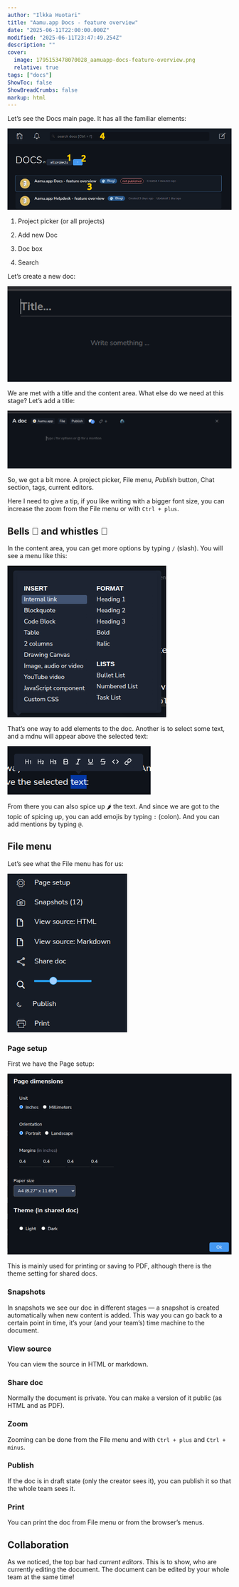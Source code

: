 ```yaml
---
author: "Ilkka Huotari"
title: "Aamu.app Docs - feature overview"
date: "2025-06-11T22:00:00.000Z"
modified: "2025-06-11T23:47:49.254Z"
description: ""
cover:
  image: 1795153478070028_aamuapp-docs-feature-overview.png
  relative: true
tags: ["docs"]
ShowToc: false
ShowBreadCrumbs: false
markup: html
---
```


<p>Let’s see the Docs main page. It has all the familiar elements:</p><img src="4168037089645386_image.png" style="width: auto;" id="86c169de-1d5f-49ed-b34e-7e56df58aa01"><ol><li><p>Project picker (or all projects)</p></li><li><p>Add new Doc</p></li><li><p>Doc box</p></li><li><p>Search</p></li></ol><p>Let’s create a new doc:</p><img src="2820731617299088_image.png" style="width: auto;" id="da6d07c7-23eb-4f23-9a50-b3bff1b90bd9"><p>We are met with a title and the content area. What else do we need at this stage? Let’s add a title:</p><img src="4263240469842080_image.png" style="width: auto;" id="3abb81fc-ce18-44be-8788-4fa49ae542cf"><p>So, we got a bit more. A project picker, File menu, <em>Publish</em> button, Chat section, tags, current editors.</p><p>Here I need to give a tip, if you like writing with a bigger font size, you can increase the zoom from the File menu or with <code>Ctrl + plus</code>. </p><h2>Bells <span data-node="emoji" data-emoji="🔔" data-annotation="bell" style="user-select: text; font-family: &quot;Twemoji Mozilla&quot;, &quot;Apple Color Emoji&quot;, &quot;Segoe UI Emoji&quot;, &quot;Segoe UI Symbol&quot;, &quot;Noto Color Emoji&quot;, &quot;EmojiOne Color&quot;, &quot;Android Emoji&quot;, sans-serif;"><img alt="bell" style="display: none; width: 1em; height: 1em;"><span role="img" aria-label="bell" style="display: inline-block;">🔔</span></span> and whistles <span data-node="emoji" data-emoji="🥳" data-annotation="partying face" style="user-select: text; font-family: &quot;Twemoji Mozilla&quot;, &quot;Apple Color Emoji&quot;, &quot;Segoe UI Emoji&quot;, &quot;Segoe UI Symbol&quot;, &quot;Noto Color Emoji&quot;, &quot;EmojiOne Color&quot;, &quot;Android Emoji&quot;, sans-serif;"><img alt="partying face" style="display: none; width: 1em; height: 1em;"><span role="img" aria-label="partying face" style="display: inline-block;">🥳</span></span> </h2><p>In the content area, you can get more options by typing <code>/</code> (slash). You will see a menu like this:</p><img src="7376600027805251_image.png" style="width: auto;" id="53afdc82-ecd0-4552-829f-edb5b7b9c973"><p>That’s one way to add elements to the doc. Another is to select some text, and a mdnu will appear above the selected text:</p><img src="3698107671795609_image.png" style="width: auto;" id="0ac7acb6-6383-4ece-9cf5-dd127f547670"><p>From there you can also spice up <span data-node="emoji" data-emoji="🌶️" data-annotation="hot pepper" style="user-select: text; font-family: &quot;Twemoji Mozilla&quot;, &quot;Apple Color Emoji&quot;, &quot;Segoe UI Emoji&quot;, &quot;Segoe UI Symbol&quot;, &quot;Noto Color Emoji&quot;, &quot;EmojiOne Color&quot;, &quot;Android Emoji&quot;, sans-serif;"><img alt="hot pepper" style="display: none; width: 1em; height: 1em;"><span role="img" aria-label="hot pepper" style="display: inline-block;">🌶️</span></span> the text. And since we are got to the topic of spicing up, you can add emojis by typing <code>:</code> (colon). And you can add mentions by typing <code>@</code>.</p><h2>File menu</h2><p>Let’s see what the File menu has for us:</p><img src="8030441030434712_image.png" style="width: auto;" id="05fec5e2-175d-4f41-9873-d9216fcca94a"><h3>Page setup</h3><p>First we have the Page setup:</p><img src="62806097056820_image.png" style="width: auto;" id="6f5e8034-736a-4274-8062-778d30e5b17a"><p>This is mainly used for printing or saving to PDF, although there is the theme setting for shared docs.</p><h3>Snapshots</h3><p>In snapshots we see our doc in different stages — a snapshot is created automatically when new content is added. This way you can go back to a certain point in time, it’s your (and your team’s) time machine to the document. </p><h3>View source</h3><p>You can view the source in HTML or markdown.</p><h3>Share doc</h3><p>Normally the document is private. You can make a version of it public (as HTML and as PDF).</p><h3>Zoom</h3><p>Zooming can be done from the File menu and with <code>Ctrl + plus</code> and <code>Ctrl + minus</code>.</p><h3>Publish</h3><p>If the doc is in draft state (only the creator sees it), you can publish it so that the whole team sees it.</p><h3>Print</h3><p>You can print the doc from File menu or from the browser’s menus.</p><h2>Collaboration</h2><p>As we noticed, the top bar had <em>current editors</em>. This is to show, who are currently editing the document. The document can be edited by your whole team at the same time!</p><p></p>